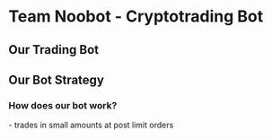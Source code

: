 <h1> Team Noobot - Cryptotrading Bot </h1>

<h2> Our Trading Bot </h2>

<h2> Our Bot Strategy </h2>

<h3> How does our bot work? </h3>
- trades in small amounts at post limit orders
